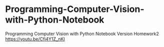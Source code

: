 # Programming-Computer-Vision-with-Python-Notebook
Programming Computer Vision with Python Notebook Version
Homework2
https://youtu.be/Cfj4Y1Z_nKI

